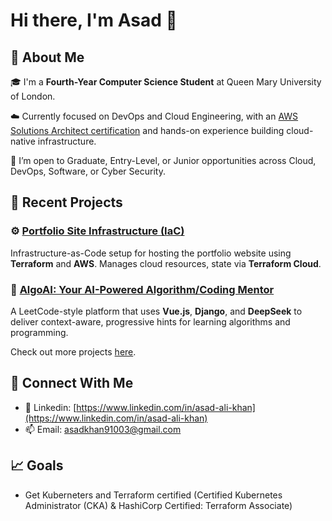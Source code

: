 # Hi there, I'm **Asad** 👋

## 🚀 About Me

🎓 I'm a **Fourth-Year Computer Science Student** at Queen Mary University of London.

☁️ Currently focused on DevOps and Cloud Engineering, with an [AWS Solutions Architect certification](https://www.credly.com/earner/earned/badge/77aedb7a-862e-4f01-abb4-61ac000e3fb1) and hands-on experience building cloud-native infrastructure.

🌱 I’m open to Graduate, Entry-Level, or Junior opportunities across Cloud, DevOps, Software, or Cyber Security.

## 💼 Recent Projects

### ⚙️ [Portfolio Site Infrastructure (IaC)](https://github.com/As4d/portfolio-site-iac)

Infrastructure-as-Code setup for hosting the portfolio website using **Terraform** and **AWS**. Manages cloud resources, state via **Terraform Cloud**.

### 🤖 [AlgoAI: Your AI-Powered Algorithm/Coding Mentor](https://github.com/As4d/algo-ai)

A LeetCode-style platform that uses **Vue.js**, **Django**, and **DeepSeek** to deliver context-aware, progressive hints for learning algorithms and programming.

Check out more projects [here](https://github.com/As4d?tab=repositories).


## 🤝 Connect With Me

- 💼 Linkedin: [https://www.linkedin.com/in/asad-ali-khan](https://www.linkedin.com/in/asad-ali-khan)
- 📫 Email: [asadkhan91003@gmail.com](mailto:asadkhan91003@gmail.com)


## 📈 Goals
- Get Kuberneters and Terraform certified (Certified Kubernetes Administrator (CKA) & HashiCorp Certified: Terraform Associate)
